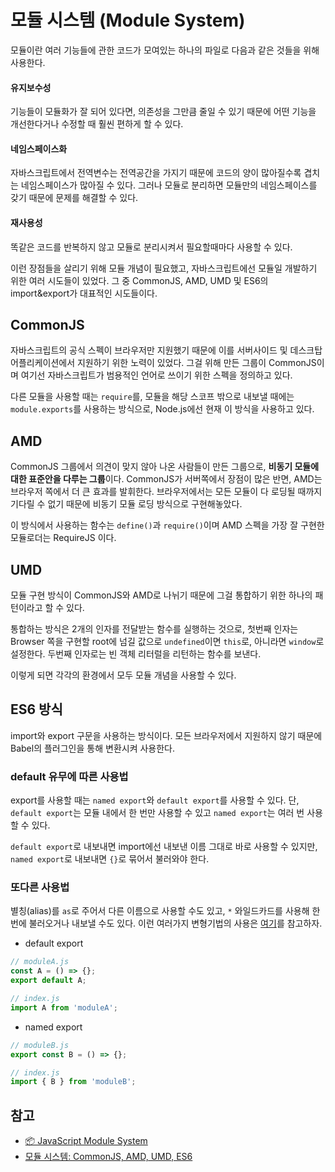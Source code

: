 # 모듈 시스템 (Module System)
모듈이란 여러 기능들에 관한 코드가 모여있는 하나의 파일로 다음과 같은 것들을 위해 사용한다.

#### 유지보수성
기능들이 모듈화가 잘 되어 있다면, 의존성을 그만큼 줄일 수 있기 때문에 어떤 기능을 개선한다거나 수정할 때 훨씬 편하게 할 수 있다.

#### 네임스페이스화
자바스크립트에서 전역변수는 전역공간을 가지기 때문에 코드의 양이 많아질수록 겹치는 네임스페이스가 많아질 수 있다. 그러나 모듈로 분리하면 모듈만의 네임스페이스를 갖기 때문에 문제를 해결할 수 있다.

#### 재사용성
똑같은 코드를 반복하지 않고 모듈로 분리시켜서 필요할때마다 사용할 수 있다.
<br>

이런 장점들을 살리기 위해 모듈 개념이 필요했고, 자바스크립트에선 모듈일 개발하기 위한 여러 시도들이 있었다. 그 중 CommonJS, AMD, UMD 및 ES6의 import&export가 대표적인 시도들이다.

## CommonJS
자바스크립트의 공식 스펙이 브라우저만 지원했기 때문에 이를 서버사이드 및 데스크탑 어플리케이션에서 지원하기 위한 노력이 있었다. 그걸 위해 만든 그룹이 CommonJS이며 여기선 자바스크립트가 범용적인 언어로 쓰이기 위한 스펙을 정의하고 있다.

다른 모듈을 사용할 때는 `require`를, 모듈을 해당 스코프 밖으로 내보낼 때에는 `module.exports`를 사용하는 방식으로, Node.js에선 현재 이 방식을 사용하고 있다.

## AMD
CommonJS 그룹에서 의견이 맞지 않아 나온 사람들이 만든 그룹으로, **비동기 모듈에 대한 표준안을 다루는 그룹**이다. CommonJS가 서버쪽에서 장점이 많은 반면, AMD는 브라우저 쪽에서 더 큰 효과를 발휘한다. 브라우저에서는 모든 모듈이 다 로딩될 때까지 기다릴 수 없기 때문에 비동기 모듈 로딩 방식으로 구현해놓았다.

이 방식에서 사용하는 함수는 `define()`과 `require()`이며 AMD 스펙을 가장 잘 구현한 모듈로더는 RequireJS 이다.

## UMD
모듈 구현 방식이 CommonJS와 AMD로 나뉘기 때문에 그걸 통합하기 위한 하나의 패턴이라고 할 수 있다.

통합하는 방식은 2개의 인자를 전달받는 함수를 실행하는 것으로, 첫번째 인자는 Browser 쪽을 구현할 root에 넘길 값으로 `undefined`이면 `this`로, 아니라면 `window`로 설정한다. 두번째 인자로는 빈 객체 리터럴을 리턴하는 함수를 보낸다.

이렇게 되면 각각의 환경에서 모두 모듈 개념을 사용할 수 있다.

## ES6 방식
import와 export 구문을 사용하는 방식이다. 모든 브라우저에서 지원하지 않기 때문에 Babel의 플러그인을 통해 변환시켜 사용한다.

### default 유무에 따른 사용법
export를 사용할 때는 `named export`와 `default export`를 사용할 수 있다. 단, `default export`는 모듈 내에서 한 번만 사용할 수 있고 `named export`는 여러 번 사용할 수 있다.

`default export`로 내보내면 import에선 내보낸 이름 그대로 바로 사용할 수 있지만, `named export`로 내보내면 `{}`로 묶어서 불러와야 한다.

### 또다른 사용법
별칭(alias)를 `as`로 주어서 다른 이름으로 사용할 수도 있고, `*` 와일드카드를 사용해 한 번에 불러오거나 내보낼 수도 있다. 이런 여러가지 변형기법의 사용은 [여기](https://velog.io/@doondoony/JavaScript-Module-System#-es6-modulesesm)를 참고하자.

- default export
```js
// moduleA.js
const A = () => {};
export default A;

// index.js
import A from 'moduleA';
```

- named export
```js
// moduleB.js
export const B = () => {};

// index.js
import { B } from 'moduleB';
```

## 참고
- [📦 JavaScript Module System](https://velog.io/@doondoony/JavaScript-Module-System#-es6-modulesesm)
- [모듈 시스템: CommonJS, AMD, UMD, ES6](https://github.com/baeharam/Must-Know-About-Frontend/blob/master/Notes/javascript/module.md)
